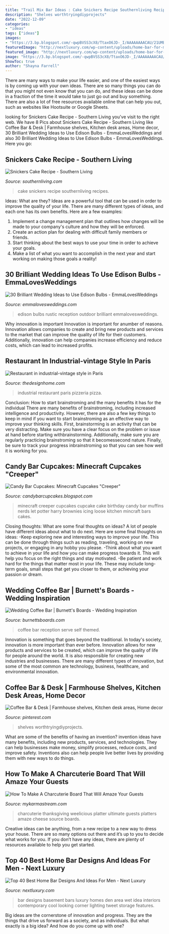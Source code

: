 ```yaml
---
title: "Trail Mix Bar Ideas : Cake Snickers Recipe Southernliving Recipes"
description: "Shelves worthtryingdiyprojects"
date: "2022-12-09"
categories:
- "ideas"
tags: ["ideas"]
images:
- "https://3.bp.blogspot.com/-qwpBVSS3cX8/TtaxO6JD-_I/AAAAAAAACAU/21UMBTa5Xds/s1600/creeperCupcakes.jpg"
featuredImage: "http://nextluxury.com/wp-content/uploads/home-bar-for-men.jpg"
featured_image: "http://nextluxury.com/wp-content/uploads/home-bar-for-men.jpg"
image: "https://3.bp.blogspot.com/-qwpBVSS3cX8/TtaxO6JD-_I/AAAAAAAACAU/21UMBTa5Xds/s1600/creeperCupcakes.jpg"
ShowToc: true
author: "Shayna Farrell"
---
```



There are many ways to make your life easier, and one of the easiest ways is by coming up with your own ideas. There are so many things you can do that you might not even know that you can do, and these ideas can be done in a fraction of the time it would take to just go out and buy something. There are also a lot of free resources available online that can help you out, such as websites like Hootsuite or Google Sheets.

	

		
looking for Snickers Cake Recipe - Southern Living you've visit to the right web. We have 8 Pics about Snickers Cake Recipe - Southern Living like Coffee Bar &amp; Desk | Farmhouse shelves, Kitchen desk areas, Home decor, 30 Brilliant Wedding Ideas to Use Edison Bulbs - EmmaLovesWeddings and also 30 Brilliant Wedding Ideas to Use Edison Bulbs - EmmaLovesWeddings. Here you go:
		
    
## Snickers Cake Recipe - Southern Living

<img loading=lazy src="http://img1.southernliving.timeinc.net/sites/default/files/styles/story_card_hero/public/image/2016/10/main/snickers-cake.jpg?itok=d7bQCf8g" onerror="this.onerror=null;this.src='https://tse3.mm.bing.net/th?id=OIP.N1kdtiXYIp84bpt3MWqWkwHaEK&amp;pid=15.1';" alt="Snickers Cake Recipe - Southern Living">

_Source: southernliving.com_

>cake snickers recipe southernliving recipes. 

	

Ideas: What are they?
Ideas are a powerful tool that can be used in order to improve the quality of your life. There are many different types of ideas, and each one has its own benefits. Here are a few examples: 
1. Implement a change management plan that outlines how changes will be made to your company's culture and how they will be enforced. 
2. Create an action plan for dealing with difficult family members or friends. 
3. Start thinking about the best ways to use your time in order to achieve your goals. 
4. Make a list of what you want to accomplish in the next year and start working on making those goals a reality!

    
## 30 Brilliant Wedding Ideas To Use Edison Bulbs - EmmaLovesWeddings

<img loading=lazy src="https://emmalovesweddings.com/wp-content/uploads/2017/10/outdoor-rustic-wedding-reception-ideas.jpg" onerror="this.onerror=null;this.src='https://tse3.mm.bing.net/th?id=OIP.fZdrfC13ry4-yquBoRzX-QHaLH&amp;pid=15.1';" alt="30 Brilliant Wedding Ideas to Use Edison Bulbs - EmmaLovesWeddings">

_Source: emmalovesweddings.com_

>edison bulbs rustic reception outdoor brilliant emmalovesweddings. 

	

Why innovation is important
Innovation is important for anumber of reasons. Innovation allows companies to create and bring new products and services to the market that can improve the quality of life for their customers. Additionally, innovation can help companies increase efficiency and reduce costs, which can lead to increased profits.

    
## Restaurant In Industrial-vintage Style In Paris

<img loading=lazy src="http://thedesignhome.com/wp-content/uploads/2016/10/Pizzeria-in-industrial-vintage-style-in-Paris3.jpg" onerror="this.onerror=null;this.src='https://tse4.mm.bing.net/th?id=OIP.U0TNBqiszgM-QqJ-dkCFRQHaKu&amp;pid=15.1';" alt="Restaurant in industrial-vintage style in Paris">

_Source: thedesignhome.com_

>industrial restaurant paris pizzeria pizza. 

	

Conclusion: How to start brainstroming and the many benefits it has for the individual
There are many benefits of brainstroming, including increased intelligence and productivity. However, there are also a few key things to keep in mind if you want to start brainstroming as an effective way to improve your thinking skills. First, brainstorming is an activity that can be very distracting. Make sure you have a clear focus on the problem or issue at hand before starting withbrainstorming. Additionally, make sure you are regularly practicing brainstroming so that it becomessecond nature. Finally, be sure to track your progress inbrainstroming so that you can see how well it is working for you.

    
## Candy Bar Cupcakes: Minecraft Cupcakes &quot;Creeper&quot;

<img loading=lazy src="https://3.bp.blogspot.com/-qwpBVSS3cX8/TtaxO6JD-_I/AAAAAAAACAU/21UMBTa5Xds/s1600/creeperCupcakes.jpg" onerror="this.onerror=null;this.src='https://tse2.mm.bing.net/th?id=OIP.POSQ-_xXbG1Hq6ur8GLYVwHaE8&amp;pid=15.1';" alt="Candy Bar Cupcakes: Minecraft Cupcakes &quot;Creeper&quot;">

_Source: candybarcupcakes.blogspot.com_

>minecraft creeper cupcakes cupcake cake birthday candy bar muffins nerds let potter harry brownies icing loose kitchen mincraft bars cakes. 

	

Closing thoughts: What are some final thoughts on ideas?
A lot of people have different ideas about what to do next. Here are some final thoughts on ideas: 
-Keep exploring new and interesting ways to improve your life. This can be done through things such as reading, traveling, working on new projects, or engaging in any hobby you please.
-Think about what you want to achieve in your life and how you can make progress towards it. This will help you focus on the right things and stay motivated. 
-Be patient and work hard for the things that matter most in your life. These may include long-term goals, small steps that get you closer to them, or achieving your passion or dream.

    
## Wedding Coffee Bar | Burnett&#039;s Boards - Wedding Inspiration

<img loading=lazy src="http://burnettsboards.com/wp-content/uploads/2016/08/wedding-reception-coffee-bar-6.jpg" onerror="this.onerror=null;this.src='https://tse2.mm.bing.net/th?id=OIP.P8M35O6FN3gLp-71yPbZ4gHaLG&amp;pid=15.1';" alt="Wedding Coffee Bar | Burnett&#039;s Boards - Wedding Inspiration">

_Source: burnettsboards.com_

>coffee bar reception serve self themed. 

	

Innovation is something that goes beyond the traditional. In today's society, innovation is more important than ever before. Innovation allows for new products and services to be created, which can improve the quality of life for people around the world. It is also responsible for creating new industries and businesses. There are many different types of innovation, but some of the most common are technology, business, healthcare, and environmental innovation.

    
## Coffee Bar &amp; Desk | Farmhouse Shelves, Kitchen Desk Areas, Home Decor

<img loading=lazy src="https://i.pinimg.com/736x/a9/5f/f0/a95ff04c01c0f0adcc5714cd41356769.jpg" onerror="this.onerror=null;this.src='https://tse1.mm.bing.net/th?id=OIP.x2tYXh2oecAU7VPf-cBLhQHaJ3&amp;pid=15.1';" alt="Coffee Bar &amp; Desk | Farmhouse shelves, Kitchen desk areas, Home decor">

_Source: pinterest.com_

>shelves worthtryingdiyprojects. 

	

What are some of the benefits of having an invention?
invention ideas have many benefits, including new products, services, and technologies. They can help businesses make money, simplify processes, reduce costs, and improve safety. Inventions also can help people live better lives by providing them with new ways to do things.

    
## How To Make A Charcuterie Board That Will Amaze Your Guests

<img loading=lazy src="https://mykarmastream.com/wp-content/uploads/2019/02/How-To-Make-a-Charcuterie-Board-2.jpg" onerror="this.onerror=null;this.src='https://tse4.mm.bing.net/th?id=OIP.88Ro7m3YN6FkMGc2ymXa0wHaLH&amp;pid=15.1';" alt="How To Make A Charcuterie Board That Will Amaze Your Guests">

_Source: mykarmastream.com_

>charcuterie thanksgiving weelicious platter ultimate guests platters amaze cheese source boards. 

	

Creative ideas can be anything, from a new recipe to a new way to dress your house. There are so many options out there and it’s up to you to decide what works for you. If you don’t have any ideas, there are plenty of resources available to help you get started.

    
## Top 40 Best Home Bar Designs And Ideas For Men - Next Luxury

<img loading=lazy src="http://nextluxury.com/wp-content/uploads/home-bar-for-men.jpg" onerror="this.onerror=null;this.src='https://tse1.mm.bing.net/th?id=OIP.1uHEAGK6FruY0J6EhBAa7gAAAA&amp;pid=15.1';" alt="Top 40 Best Home Bar Designs And Ideas For Men - Next Luxury">

_Source: nextluxury.com_

>bar designs basement bars luxury homes den area wet idea interiors contemporary cool looking corner lighting tweet storage features. 

	

Big ideas are the cornerstone of innovation and progress. They are the things that drive us forward as a society, and as individuals. But what exactly is a big idea? And how do you come up with one?

